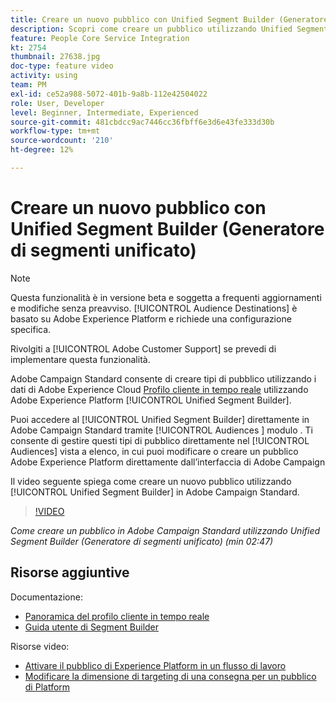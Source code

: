 ```yaml
---
title: Creare un nuovo pubblico con Unified Segment Builder (Generatore di segmenti unificato)
description: Scopri come creare un pubblico utilizzando Unified Segment Builder (Generatore di segmenti unificato)
feature: People Core Service Integration
kt: 2754
thumbnail: 27638.jpg
doc-type: feature video
activity: using
team: PM
exl-id: ce52a988-5072-401b-9a8b-112e42504022
role: User, Developer
level: Beginner, Intermediate, Experienced
source-git-commit: 481cbdcc9ac7446cc36fbff6e3d6e43fe333d30b
workflow-type: tm+mt
source-wordcount: '210'
ht-degree: 12%

---
```


# Creare un nuovo pubblico con Unified Segment Builder (Generatore di segmenti unificato)

>[!NOTE]
>
>Questa funzionalità è in versione beta e soggetta a frequenti aggiornamenti e modifiche senza preavviso. [!UICONTROL Audience Destinations] è basato su Adobe Experience Platform e richiede una configurazione specifica.
>
>Rivolgiti a [!UICONTROL Adobe Customer Support] se prevedi di implementare questa funzionalità.

Adobe Campaign Standard consente di creare tipi di pubblico utilizzando i dati di Adobe Experience Cloud [Profilo cliente in tempo reale](https://experienceleague.adobe.com/docs/platform-learn/tutorials/profiles/understanding-the-real-time-customer-profile.html?lang=en) utilizzando Adobe Experience Platform [!UICONTROL Unified Segment Builder].

Puoi accedere al [!UICONTROL Unified Segment Builder] direttamente in Adobe Campaign Standard tramite [!UICONTROL Audiences ] modulo . Ti consente di gestire questi tipi di pubblico direttamente nel [!UICONTROL Audiences] vista a elenco, in cui puoi modificare o creare un pubblico Adobe Experience Platform direttamente dall’interfaccia di Adobe Campaign

Il video seguente spiega come creare un nuovo pubblico utilizzando [!UICONTROL Unified Segment Builder] in Adobe Campaign Standard.

>[!VIDEO](https://video.tv.adobe.com/v/27638?quality=12)

*Come creare un pubblico in Adobe Campaign Standard utilizzando Unified Segment Builder (Generatore di segmenti unificato) (min 02:47)*

## Risorse aggiuntive

Documentazione:

* [Panoramica del profilo cliente in tempo reale](https://experienceleague.adobe.com/docs/experience-platform/landing/home.html)
* [Guida utente di Segment Builder](https://experienceleague.adobe.com/docs/experience-platform/landing/home.html)

Risorse video:

* [Attivare il pubblico di Experience Platform in un flusso di lavoro](/help/profiles-and-audiences/audience-destinations/activating-aep-audiences.md)
* [Modificare la dimensione di targeting di una consegna per un pubblico di Platform](/help/profiles-and-audiences/audience-destinations/changing-targeting-dimension.md)
